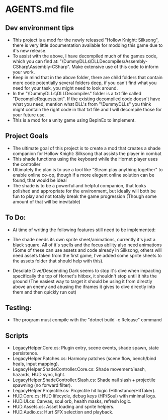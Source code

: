 # AGENTS.md file

## Dev environment tips
- This project is a mod for the newly released "Hollow Knight: Silksong", there is very little documentation available for modding this game due to it's new release.
- To assist with the above, I have decompiled much of the games code, which you can find at: "\DummyDLLs\DLLDecompiles\Assembly-CSharp\Assembly-CSharp". Make extensive use of this code to inform your work.
- Keep in mind that in the above folder, there are child folders that contain more code potentially several folders deep, if you can't find what you need for your task, you might need to look around.
- In the "\DummyDLLs\DLLDecompiles" folder is a txt file called "DecompileRequests.txt". If the existing decompiled code doesn't have what you need, mention what DLL's from "\DummyDLLs" you think might contain the right code in that txt file and I will decompile those for your future use.
- This is a mod for a unity game using BepInEx to implement.


## Project Goals
- The ultimate goal of this project is to create a mod that creates a shade companion for Hollow Knight: Silksong that assists the player in combat
- This shade functions using the keyboard while the Hornet player uses the controller
- Ultimately the plan is to use a tool like "Steam play anything together" to enable online co-op, though if a more elegent online solution can be found, that would be ideal
- The shade is to be a powerful and helpful companion, that looks polished and appropriate for the environment, but ideally will both be fun to play and not totally break the game progression (Though some amount of that will be inevitable)


## To Do:
- At time of writing the following features still need to be implemented:



- The shade needs its own sprite sheet/animations, currently it's just a black square. All of it's spells and the focus ability also need animations (Some of these can use assets and code already in Silksong, others will need assets taken from the first game, I've added some sprite sheets to the assets folder that should help with this).
- Desolate Dive/Descending Dark seems to stop it's dive when impacting specifically the top of Hornet's hitbox, it shouldn't stop until it hits the ground (The easiest way to target it should be using it from directly above an enemy and abusing the iframes it gives to dive directly into them and then quickly run out)



## Testing:

- The program must compile with the "dotnet build -c Release" command

## Scripts
- LegacyHelper.Core.cs: Plugin entry, scene events, shade spawn, state persistence.
- LegacyHelper.Patches.cs: Harmony patches (scene flow, bench/bind heals, input mapping).
- LegacyHelper.ShadeController.Core.cs: Shade movement/leash, hazards, HUD sync, light.
- LegacyHelper.ShadeController.Slash.cs: Shade nail slash + projectile spawning (no forward filter).
- LegacyHelper.Projectile.cs: Projectile hit logic (HitInstance/HitTaker).
- HUD.Core.cs: HUD lifecycle, debug keys (HP/Soul) with minimal logs.
- HUD.UI.cs: Canvas, soul orb, health masks, refresh logic.
- HUD.Assets.cs: Asset loading and sprite helpers.
- HUD.Audio.cs: Hurt SFX selection and playback.
